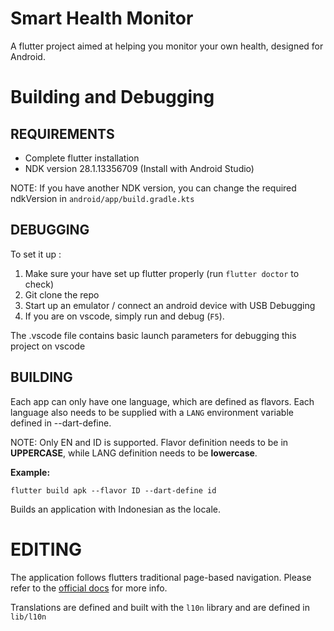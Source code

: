 # Smart Health Monitor

A flutter project aimed at helping you monitor your own health, designed for Android.

# Building and Debugging

## REQUIREMENTS

- Complete flutter installation
- NDK version 28.1.13356709 (Install with Android Studio)

NOTE: If you have another NDK version, you can change the required ndkVersion in `android/app/build.gradle.kts`

## DEBUGGING

To set it up :

1. Make sure your have set up flutter properly (run `flutter doctor` to check)
2. Git clone the repo
3. Start up an emulator / connect an android device with USB Debugging
4. If you are on vscode, simply run and debug (`F5`).

The .vscode file contains basic launch parameters for debugging this project on vscode

## BUILDING

Each app can only have one language, which are defined as flavors.
Each language also needs to be supplied with a `LANG` environment variable
defined in --dart-define.

NOTE: Only EN and ID is supported. Flavor definition needs to be in **UPPERCASE**, while LANG definition needs to be **lowercase**.

**Example:**

`flutter build apk --flavor ID --dart-define id`

Builds an application with Indonesian as the locale.

# EDITING

The application follows flutters traditional page-based navigation. Please refer to the [official docs](https://docs.flutter.dev/) for more info.

Translations are defined and built with the `l10n` library and are defined in `lib/l10n`
